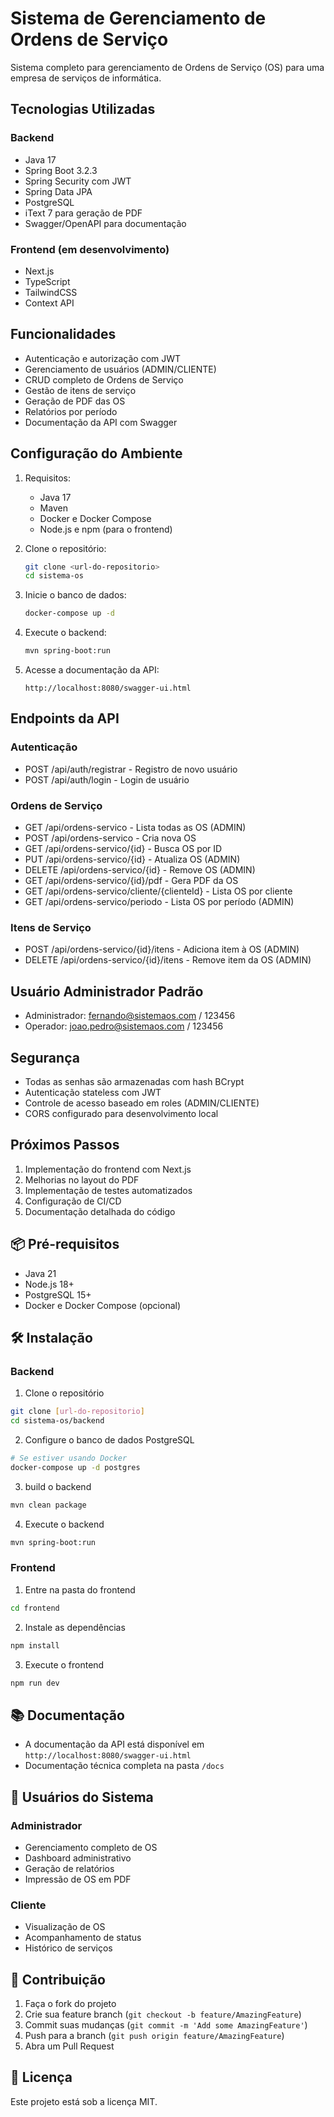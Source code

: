 # Sistema de Gerenciamento de Ordens de Serviço

Sistema completo para gerenciamento de Ordens de Serviço (OS) para uma empresa de serviços de informática.

## Tecnologias Utilizadas

### Backend

- Java 17
- Spring Boot 3.2.3
- Spring Security com JWT
- Spring Data JPA
- PostgreSQL
- iText 7 para geração de PDF
- Swagger/OpenAPI para documentação

### Frontend (em desenvolvimento)

- Next.js
- TypeScript
- TailwindCSS
- Context API

## Funcionalidades

- Autenticação e autorização com JWT
- Gerenciamento de usuários (ADMIN/CLIENTE)
- CRUD completo de Ordens de Serviço
- Gestão de itens de serviço
- Geração de PDF das OS
- Relatórios por período
- Documentação da API com Swagger

## Configuração do Ambiente

1. Requisitos:

   - Java 17
   - Maven
   - Docker e Docker Compose
   - Node.js e npm (para o frontend)

2. Clone o repositório:

   ```bash
   git clone <url-do-repositorio>
   cd sistema-os
   ```

3. Inicie o banco de dados:

   ```bash
   docker-compose up -d
   ```

4. Execute o backend:

   ```bash
   mvn spring-boot:run
   ```

5. Acesse a documentação da API:
   ```
   http://localhost:8080/swagger-ui.html
   ```

## Endpoints da API

### Autenticação

- POST /api/auth/registrar - Registro de novo usuário
- POST /api/auth/login - Login de usuário

### Ordens de Serviço

- GET /api/ordens-servico - Lista todas as OS (ADMIN)
- POST /api/ordens-servico - Cria nova OS
- GET /api/ordens-servico/{id} - Busca OS por ID
- PUT /api/ordens-servico/{id} - Atualiza OS (ADMIN)
- DELETE /api/ordens-servico/{id} - Remove OS (ADMIN)
- GET /api/ordens-servico/{id}/pdf - Gera PDF da OS
- GET /api/ordens-servico/cliente/{clienteId} - Lista OS por cliente
- GET /api/ordens-servico/periodo - Lista OS por período (ADMIN)

### Itens de Serviço

- POST /api/ordens-servico/{id}/itens - Adiciona item à OS (ADMIN)
- DELETE /api/ordens-servico/{id}/itens - Remove item da OS (ADMIN)

## Usuário Administrador Padrão

- Administrador: fernando@sistemaos.com / 123456
- Operador: joao.pedro@sistemaos.com / 123456

## Segurança

- Todas as senhas são armazenadas com hash BCrypt
- Autenticação stateless com JWT
- Controle de acesso baseado em roles (ADMIN/CLIENTE)
- CORS configurado para desenvolvimento local

## Próximos Passos

1. Implementação do frontend com Next.js
2. Melhorias no layout do PDF
3. Implementação de testes automatizados
4. Configuração de CI/CD
5. Documentação detalhada do código

## 📦 Pré-requisitos

- Java 21
- Node.js 18+
- PostgreSQL 15+
- Docker e Docker Compose (opcional)

## 🛠️ Instalação

### Backend

1. Clone o repositório

```bash
git clone [url-do-repositorio]
cd sistema-os/backend
```

2. Configure o banco de dados PostgreSQL

```bash
# Se estiver usando Docker
docker-compose up -d postgres
```
3. build o backend

```bash
mvn clean package

```

4. Execute o backend

```bash
mvn spring-boot:run
```

### Frontend

1. Entre na pasta do frontend

```bash
cd frontend
```

2. Instale as dependências

```bash
npm install
```

3. Execute o frontend

```bash
npm run dev
```

## 📚 Documentação

- A documentação da API está disponível em `http://localhost:8080/swagger-ui.html`
- Documentação técnica completa na pasta `/docs`

## 👥 Usuários do Sistema

### Administrador

- Gerenciamento completo de OS
- Dashboard administrativo
- Geração de relatórios
- Impressão de OS em PDF

### Cliente

- Visualização de OS
- Acompanhamento de status
- Histórico de serviços

## 🤝 Contribuição

1. Faça o fork do projeto
2. Crie sua feature branch (`git checkout -b feature/AmazingFeature`)
3. Commit suas mudanças (`git commit -m 'Add some AmazingFeature'`)
4. Push para a branch (`git push origin feature/AmazingFeature`)
5. Abra um Pull Request

## 📝 Licença

Este projeto está sob a licença MIT.
